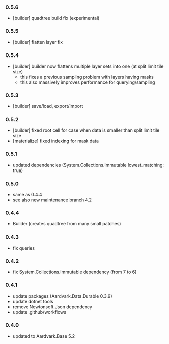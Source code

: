 ### 0.5.6
- [builder] quadtree build fix (experimental)

### 0.5.5
- [builder] flatten layer fix

### 0.5.4
- [builder] builder now flattens multiple layer sets into one (at split limit tile size)
  - this fixes a previous sampling problem with layers having masks
  - this also massively improves performance for querying/sampling

### 0.5.3
- [builder] save/load, export/import

### 0.5.2
- [builder] fixed root cell for case when data is smaller than split limit tile size
- [materialize] fixed indexing for mask data

### 0.5.1
- updated dependencies (System.Collections.Immutable lowest_matching: true)

### 0.5.0
- same as 0.4.4
- see also new maintenance branch 4.2

### 0.4.4
- Builder (creates quadtree from many small patches)

### 0.4.3
- fix queries

### 0.4.2
- fix System.Collections.Immutable dependency (from 7 to 6)

### 0.4.1
- update packages (Aardvark.Data.Durable 0.3.9)
- update dotnet tools
- remove Newtonsoft.Json dependency
- update .github/workflows

### 0.4.0
- updated to Aardvark.Base 5.2
